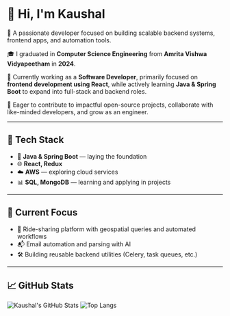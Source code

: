 # 👋 Hi, I'm Kaushal

🚀 A passionate developer focused on building scalable backend systems, frontend apps, and automation tools.

🎓 I graduated in **Computer Science Engineering** from **Amrita Vishwa Vidyapeetham** in **2024**.

💼 Currently working as a **Software Developer**, primarily focused on **frontend development using React**, while actively learning **Java & Spring Boot** to expand into full-stack and backend roles.

🤝 Eager to contribute to impactful open-source projects, collaborate with like-minded developers, and grow as an engineer.

---

## 🔧 Tech Stack

- 🚧 **Java & Spring Boot** — laying the foundation
- 🌐 **React, Redux** 
- ☁️ **AWS** — exploring cloud services
- 📊 **SQL, MongoDB** — learning and applying in projects

---

## 📍 Current Focus

- 🚗 Ride-sharing platform with geospatial queries and automated workflows
- 📬 Email automation and parsing with AI
- 🛠 Building reusable backend utilities (Celery, task queues, etc.)

---

## 📈 GitHub Stats

![Kaushal's GitHub Stats](https://github-readme-stats.vercel.app/api?username=kaushal-03&show_icons=true&theme=radical)
![Top Langs](https://github-readme-stats.vercel.app/api/top-langs/?username=kaushal-03&layout=compact&theme=radical)

